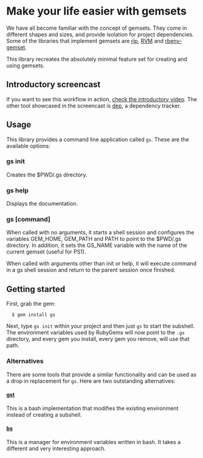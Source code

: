 # Make your life easier with gemsets

We have all become familiar with the concept of gemsets. They
come in different shapes and sizes, and provide isolation
for project dependencies. Some of the libraries that
implement gemsets are [rip](https://github.com/defunkt/rip),
[RVM](https://rvm.beginrescueend.com/gemsets/) and
[rbenv-gemset](https://github.com/jamis/rbenv-gemset).

This library recreates the absolutely minimal feature set for creating
and using gemsets.

## Introductory screencast

If you want to see this workflow in action, [check the introductory
video](http://vimeo.com/soveran/gs). The other tool showcased in the
screencast is [dep](http://twpil.github.com/dep/), a dependency
tracker.

## Usage

This library provides a command line application called `gs`. These
are the available options:

### gs init

Creates the $PWD/.gs directory.

### gs help

Displays the documentation.

### gs [command]

When called with no arguments, it starts a shell session and
configures the variables GEM_HOME, GEM_PATH and PATH to point to the
$PWD/.gs directory. In addition, it sets the GS_NAME variable with the
name of the current gemset (useful for PS1).

When called with arguments other than init or help, it will execute
command in a gs shell session and return to the parent session once
finished.

## Getting started

First, grab the gem:

      $ gem install gs

Next, type `gs init` within your project and then just `gs` to start
the subshell. The environment variables used by RubyGems will now
point to the `.gs` directory, and every gem you install, every gem you
remove, will use that path.

### Alternatives

There are some tools that provide a similar functionality and can
be used as a drop in replacement for `gs`. Here are two
outstanding alternatives:

#### [gst](https://github.com/tonchis/gst)

This is a bash implementation that modifies the existing
environment instead of creating a subshell.

#### [bs](https://github.com/educabilia/bs)

This is a manager for environment variables written in bash. It
takes a different and very interesting approach.
